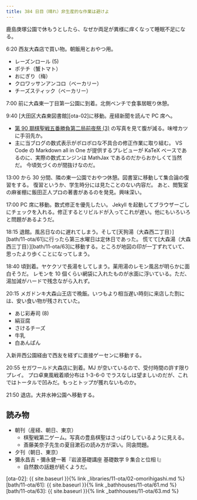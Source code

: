 ```yaml
---
title: 384 日目（晴れ）非生産的な作業は避けよ
---
```


鹿島庚塚公園で休もうとしたら、なぜか両足が異様に痒くなって睡眠不足になる。

6:20 西友大森店で買い物。朝飯用とおやつ用。

* レーズンロール (5)
* ポテチ（蟹トマト）
* おにぎり（梅）
* クロワッサンアンコロ（ベーカリー）
* チーズスティック（ベーカリー）

7:00 前に大森東一丁目第一公園に到着。北側ベンチで食事居眠り休憩。

9:40 [大田区大森東図書館][ota-02]に移動。産経新聞を読んで PC 席へ。

* [第 90 期棋聖戦五番勝負第二局前夜祭 (3)](http://kifulog.shogi.or.jp/kisei/2019/06/post-5d4f-1.html) の写真を見て腹が減る。味噌カツに手羽先か。
* 主に当ブログの数式表示がボロボロな不具合の修正作業に取り組む。
  VS Code の Markdown all in One が提供するプレビューが KaTeX ベースであるのに、実際の数式エンジンは MathJax であるのだからおかしくて当然だ。
  今頃気づくのが間抜けなのだ。

13:00 から 30 分間、隣の東一公園でおやつ休憩。図書室に移動して集合論の復習をする。
復習というか、学生時分には見たことのない内容だ。
あと、閲覧室の麻雀棚に飯田正人プロの著書があるのを発見。興味深い。

17:00 PC 席に移動。数式修正を優先したい。
Jekyll を起動してブラウザーごしにチェックを入れる。修正するとリビルドが入ってこれが遅い。他にもいろいろと問題があるようだ。

18:15 退館。風呂日なのに遅れてしまう。そして[天狗湯（大森西二丁目）][bath/11-ota/61]に行ったら第三水曜日は定休日であった。
慌てて[大森湯（大森西三丁目）][bath/11-ota/63]に移動する。ところが地図の印が一丁ずれていて、思ったより歩くことになってしまう。

18:40 頃到着。ヤケクソで長湯をしてしまう。薬用湯のレモン風呂が明らかに面白そうだ。
レモンを 10 個くらい網袋に入れたものが水面に浮いている。ただ、湯加減がハードで残念ながら入れず。

20:15 メガドンキ大森山王店で晩飯。いつもより相当遅い時刻に来店した割には、安い食い物が残されていた。

* あじ彩寿司 (8)
* 絹豆腐
* さけるチーズ
* 牛乳
* 白あんぱん

入新井西公園経由で西友を経ずに直接ゲーセンに移動する。

20:55 セガワールド大森店に到着。MJ が空いているので、受付時間の許す限りプレイ。
プロ卓東風戦着順分布は 1-3-6-0 でラスなしは望ましいのだが、これではトータルで凹みだ。もっとトップが獲れないものか。

21:50 退店。大井水神公園へ移動する。

## 読み物

* 朝刊（産経、朝日、東京）
  * 棋聖戦第二ゲーム。写真の豊島棋聖はさっぱりしているように見える。
  * 斎藤美奈子先生の夏目漱石の読み方が深い。同衾問題。
* 夕刊（朝日、東京）
* 彌永昌吉・彌永健一著『岩波基礎講座 基礎数学 9 集合と位相 I』
  * 自然数の話題が続くようだ。

[ota-02]: {{ site.baseurl }}{% link _libraries/11-ota/02-omorihigashi.md %}
[bath/11-ota/61]: {{ site.baseurl }}{% link _bathhouses/11-ota/61.md %}
[bath/11-ota/63]: {{ site.baseurl }}{% link _bathhouses/11-ota/63.md %}
